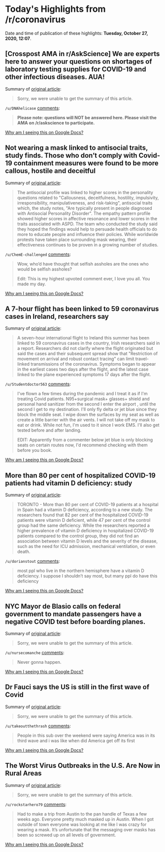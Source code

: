 # Today's Highlights from /r/coronavirus

Date and time of publication of these highlights: **Tuesday, October 27, 2020, 12:07**.

## [Crosspost AMA in r/AskScience] We are experts here to answer your questions on shortages of laboratory testing supplies for COVID-19 and other infectious diseases. AUA!

Summary of [original article](/r/askscience/comments/jiz09w/askscience_ama_series_we_are_experts_here_to/):

> Sorry, we were unable to get the summary of this article.

`/u/DNAhelicase` [comments](https://www.reddit.com/r/Coronavirus/comments/jj3hnk/crosspost_ama_in_raskscience_we_are_experts_here/):

> **Please note: questions will NOT be answered here. Please visit the AMA on /r/askscience to participate.**

[Why am I seeing this on Google Docs?](https://docs.google.com/document/d/1Dc6We63vOXIZsc0op-Bt4abqkYjXzOigalQqFxmvvbM/edit?usp=sharing)

## Not wearing a mask linked to antisocial traits, study finds. Those who don’t comply with Covid-19 containment measures were found to be more callous, hostile and deceitful

Summary of [original article](https://www.independent.co.uk/life-style/health-and-families/mask-wearing-anti-social-personality-traits-study-brazil-b1347252.html?amp):

> The antisocial profile was linked to higher scores in the personality questions related to "Callousness, deceitfulness, hostility, impulsivity, irresponsibility, manipulativeness, and risk-taking", antisocial traits which, the study notes, "Are typically present in people diagnosed with Antisocial Personality Disorder". The empathy pattern profile showed higher scores in affective resonance and lower scores in the traits associated with ASPD. The team who conducted the study said they hoped the findings would help to persuade health officials to do more to educate people and influence their policies. While worldwide protests have taken place surrounding mask wearing, their effectiveness continues to be proven in a growing number of studies.

`/u/ChemE-challenged` [comments](https://www.reddit.com/r/Coronavirus/comments/jj00ct/not_wearing_a_mask_linked_to_antisocial_traits/):

> Wow, who’d have thought that selfish assholes are the ones who would be selfish assholes?
> 
> Edit: This is my highest upvoted comment ever, I love you all. You made my day.

[Why am I seeing this on Google Docs?](https://docs.google.com/document/d/1Dc6We63vOXIZsc0op-Bt4abqkYjXzOigalQqFxmvvbM/edit?usp=sharing)

## A 7-hour flight has been linked to 59 coronavirus cases in Ireland, researchers say

Summary of [original article](https://www.washingtonpost.com/travel/2020/10/26/ireland-flight-covid/):

> A seven-hour international flight to Ireland this summer has been linked to 59 coronavirus cases in the country, Irish researchers said in a report. Researchers did not clarify where the flight originated but said the cases and their subsequent spread show that "Restriction of movement on arrival and robust contact tracing" can limit travel-linked transmissions of the coronavirus. Symptoms began to appear in the earliest cases two days after the flight, and the latest case linked to the plane experienced symptoms 17 days after the flight.

`/u/Studentdoctor563` [comments](https://www.reddit.com/r/Coronavirus/comments/jiutt2/a_7hour_flight_has_been_linked_to_59_coronavirus/):

> I've flown a few times during the pandemic and I treat it as if I'm treating Covid patients.  N95+surgical mask+ glasses+ shield and personal hand sanitizer from the second I enter the airport , until the second I get to my destination.  I'll only fly delta or jet blue since they block the middle seat.   I wipe down the surfaces by my seat as well as create a little barrier with the air vents.  I will not take off my mask to eat or drink.  While not fun, I'm used to it since I work EMS.   I'll also get tested before and after landing.
> 
> EDIT: Apparently from a commenter below jet blue is only blocking seats on certain routes now, I'd recommend checking with them before you book.

[Why am I seeing this on Google Docs?](https://docs.google.com/document/d/1Dc6We63vOXIZsc0op-Bt4abqkYjXzOigalQqFxmvvbM/edit?usp=sharing)

## More than 80 per cent of hospitalized COVID-19 patients had vitamin D deficiency: study

Summary of [original article](https://beta.ctvnews.ca/national/health/2020/10/27/1_5162396.html):

> TORONTO - More than 80 per cent of COVID-19 patients at a hospital in Spain had a vitamin D deficiency, according to a new study. The researchers found that 82 per cent of the hospitalized COVID-19 patients were vitamin D deficient, while 47 per cent of the control group had the same deficiency. While the researchers reported a higher prevalence of vitamin D deficiency in hospitalized COVID-19 patients compared to the control group, they did not find an association between vitamin D levels and the severity of the disease, such as the need for ICU admission, mechanical ventilation, or even death.

`/u/dorianstout` [comments](https://www.reddit.com/r/Coronavirus/comments/jj2lsu/more_than_80_per_cent_of_hospitalized_covid19/):

> most ppl who live in the northern hemisphere have a vitamin D deficiency. I suppose I shouldn’t say most, but many ppl do have this deficiency

[Why am I seeing this on Google Docs?](https://docs.google.com/document/d/1Dc6We63vOXIZsc0op-Bt4abqkYjXzOigalQqFxmvvbM/edit?usp=sharing)

## NYC Mayor de Blasio calls on federal government to mandate passengers have a negative COVID test before boarding planes.

Summary of [original article](https://therecount.com/wire/nyc-mayor-de-blasio-calls/2645863290):

> Sorry, we were unable to get the summary of this article.

`/u/nursecomanche` [comments](https://www.reddit.com/r/Coronavirus/comments/jj3i9f/nyc_mayor_de_blasio_calls_on_federal_government/):

> Never gonna happen.

[Why am I seeing this on Google Docs?](https://docs.google.com/document/d/1Dc6We63vOXIZsc0op-Bt4abqkYjXzOigalQqFxmvvbM/edit?usp=sharing)

## Dr Fauci says the US is still in the first wave of Covid

Summary of [original article](https://www.independent.co.uk/news/world/americas/anthony-fauci-cdc-covid19-pandemic-first-wave-case-numbers-b1349492.html):

> Sorry, we were unable to get the summary of this article.

`/u/takeoutthethrash` [comments](https://www.reddit.com/r/Coronavirus/comments/jilfni/dr_fauci_says_the_us_is_still_in_the_first_wave/):

> People in this sub over the weekend were saying America was in its third wave and i was like when did America get off its first

[Why am I seeing this on Google Docs?](https://docs.google.com/document/d/1Dc6We63vOXIZsc0op-Bt4abqkYjXzOigalQqFxmvvbM/edit?usp=sharing)

## The Worst Virus Outbreaks in the U.S. Are Now in Rural Areas

Summary of [original article](https://www.nytimes.com/interactive/2020/10/22/us/covid-rural-us.html?smtyp=cur&smid=tw-nytimes&fbclid=IwAR1vqhIABGNyIXqkROPZ6bPyqKK6NCI8sDEnC01gCBYy6IKAJRiYtQD9cWA):

> Sorry, we were unable to get the summary of this article.

`/u/rockstarhero79` [comments](https://www.reddit.com/r/Coronavirus/comments/jj3as7/the_worst_virus_outbreaks_in_the_us_are_now_in/):

> Had to make a trip from Austin to the pan handle of Texas a few weeks ago. Everyone pretty much masked up in Austin. When I got outside of town everyone was looking at me like I was crazy for wearing a mask. It’s unfortunate that the messaging over masks has been so screwed up on all levels of government.

[Why am I seeing this on Google Docs?](https://docs.google.com/document/d/1Dc6We63vOXIZsc0op-Bt4abqkYjXzOigalQqFxmvvbM/edit?usp=sharing)

